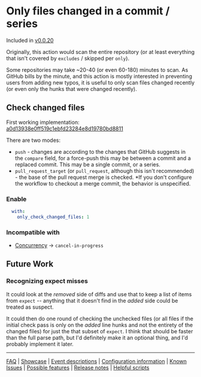 # Only files changed in a commit / series

Included in [v0.0.20](https://github.com/check-spelling/check-spelling/releases/tag/v0.0.20)

Originally, this action would scan the entire repository (or at least everything that isn't covered by `excludes` / skipped per `only`).

Some repositories may take ~20-40 (or even 60-180) minutes to scan. As GitHub bills by the minute, and this action is mostly interested in preventing users from adding new typos, it is useful to only scan files changed recently (or even only the hunks that were changed recently).

## Check changed files

First working implementation: [a0d13938e0ff519c1ebfd23284e8d19780bd8811](https://github.com/check-spelling/check-spelling/commit/a0d13938e0ff519c1ebfd23284e8d19780bd8811)

There are two modes:
* `push` - changes are according to the changes that GitHub suggests in the `compare` field, for a force-push this may be between a commit and a replaced commit. This may be a single commit, or a series.
* `pull_request_target` (or `pull_request`, although this isn't recommended) - the base of the pull request merge is checked. *If you don't configure the workflow to checkout a merge commit, the behavior is unspecified.

### Enable

```yaml
  with:
    only_check_changed_files: 1
```

### Incompatible with

* [Concurrency](./Feature:-Concurrency.md) -> `cancel-in-progress`

## Future Work

### Recognizing expect misses

It could look at the _removed_ side of diffs and use that to keep a list of items from `expect` -- anything that it doesn't find in the _added_ side could be treated as suspect.

It could then do one round of checking the unchecked files (or all files if the initial check pass is only on the _added_ line hunks and not the entirety of the changed files) for just the that subset of `expect`. I think that should be faster than the full parse path, but I'd definitely make it an optional thing, and I'd probably implement it later.

---
[FAQ](FAQ.md) | [Showcase](Showcase.md) | [Event descriptions](Event-descriptions.md) | [Configuration information](Configuration-information.md) | [Known Issues](Known-Issues.md) | [Possible features](Possible-features.md) | [Release notes](Release-notes.md) | [Helpful scripts](Helpful-scripts.md)
